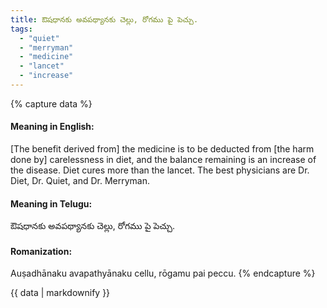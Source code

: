 ```yaml
---
title: ఔషధానకు అవపథ్యానకు చెల్లు, రోగము పై పెచ్చు.
tags:
  - "quiet"
  - "merryman"
  - "medicine"
  - "lancet"
  - "increase"
---
```


{% capture data %}
#### Meaning in English:
[The benefit derived from] the medicine is to be deducted from [the harm done by] carelessness in diet, and the balance remaining is an increase of the disease.
Diet cures more than the lancet.
The best physicians are Dr. Diet, Dr. Quiet, and Dr. Merryman.

#### Meaning in Telugu:
ఔషధానకు అవపథ్యానకు చెల్లు, రోగము పై పెచ్చు.

#### Romanization:
Auṣadhānaku avapathyānaku cellu, rōgamu pai peccu.
{% endcapture %}

{{ data | markdownify }}

